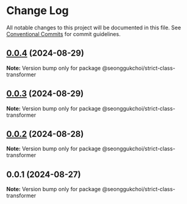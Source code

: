 # Change Log

All notable changes to this project will be documented in this file.
See [Conventional Commits](https://conventionalcommits.org) for commit guidelines.

## [0.0.4](https://github.com/seonggukchoi/packages.js/compare/@seonggukchoi/strict-class-transformer@0.0.3...@seonggukchoi/strict-class-transformer@0.0.4) (2024-08-29)

**Note:** Version bump only for package @seonggukchoi/strict-class-transformer

## [0.0.3](https://github.com/seonggukchoi/packages.js/compare/@seonggukchoi/strict-class-transformer@0.0.2...@seonggukchoi/strict-class-transformer@0.0.3) (2024-08-29)

**Note:** Version bump only for package @seonggukchoi/strict-class-transformer

## [0.0.2](https://github.com/seonggukchoi/packages.js/compare/@seonggukchoi/strict-class-transformer@0.0.1...@seonggukchoi/strict-class-transformer@0.0.2) (2024-08-28)

**Note:** Version bump only for package @seonggukchoi/strict-class-transformer

## 0.0.1 (2024-08-27)

**Note:** Version bump only for package @seonggukchoi/strict-class-transformer
